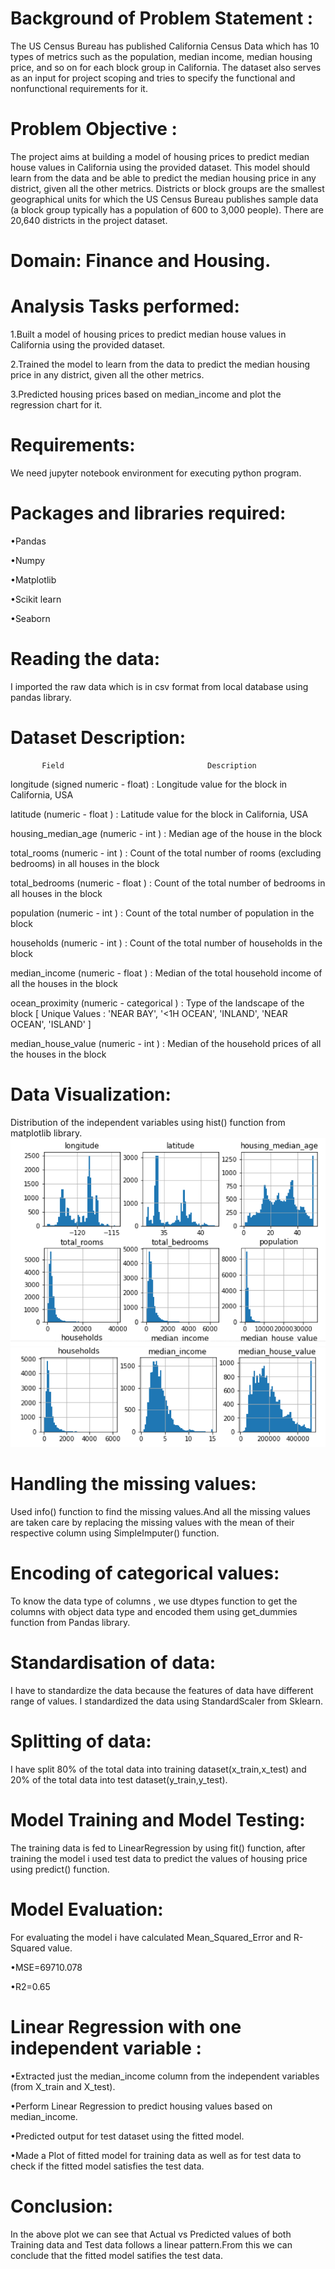 # Background of Problem Statement :
The US Census Bureau has published California Census Data which has 10 types of metrics such as the population, median income, median housing price, and so on for each block group in California. The dataset also serves as an input for project scoping and tries to specify the functional and nonfunctional requirements for it.

# Problem Objective :
The project aims at building a model of housing prices to predict median house values in California using the provided dataset. This model should learn from the data and be able to predict the median housing price in any district, given all the other metrics.
Districts or block groups are the smallest geographical units for which the US Census Bureau publishes sample data (a block group typically has a population of 600 to 3,000 people). There are 20,640 districts in the project dataset.

# Domain: Finance and Housing.

# Analysis Tasks performed:
1.Built a model of housing prices to predict median house values in California using the provided dataset.

2.Trained the model to learn from the data to predict the median housing price in any district, given all the other metrics.

3.Predicted housing prices based on median_income and plot the regression chart for it.

# Requirements:
We need jupyter notebook environment for executing python program.

# Packages and libraries required:
•Pandas

•Numpy

•Matplotlib

•Scikit learn

•Seaborn

# Reading the data:
I imported the raw data which is in csv format from local database using pandas library.

# Dataset Description:


           Field                                Description
         
longitude	(signed numeric - float) : Longitude value for the block in California, USA


latitude	(numeric - float ) : Latitude value for the block in California, USA


housing_median_age	(numeric - int ) : Median age of the house in the block


total_rooms	(numeric - int ) : Count of the total number of rooms (excluding bedrooms) in all houses in the block


total_bedrooms	(numeric - float ) : Count of the total number of bedrooms in all houses in the block


population	(numeric - int ) : Count of the total number of population in the block


households	(numeric - int ) : Count of the total number of households in the block


median_income	(numeric - float ) : Median of the total household income of all the houses in the block


ocean_proximity	(numeric - categorical ) : Type of the landscape of the block [ Unique Values : 'NEAR BAY', '<1H OCEAN', 'INLAND', 'NEAR OCEAN', 'ISLAND'  ]


median_house_value	(numeric - int ) : Median of the household prices of all the houses in the block

# Data Visualization:
Distribution of the independent variables using hist() function from matplotlib library.
![](https://github.com/Dany511/Dany5_portfolio/blob/main/images%202/hist1.PNG) ![](https://github.com/Dany511/Dany5_portfolio/blob/main/images%202/hist_2.PNG)

# Handling the missing values: 
Used info() function to find the missing values.And all the missing values are taken care by replacing the missing values with the mean of their respective column using SimpleImputer() function.

# Encoding of categorical values: 
To know the data type of columns , we use dtypes function to get the columns with object data type and encoded them using get_dummies function from Pandas library.

# Standardisation of data: 
I have to standardize the data because the features of data have different range of values. I standardized the data using StandardScaler from Sklearn.

# Splitting of data:
I have split  80% of the total data into training dataset(x_train,x_test) and 20% of the total data into test dataset(y_train,y_test).

# Model Training and Model Testing: 
The training data is fed to LinearRegression by using fit() function, after training the model i used test data to predict the values of housing price using predict() function.

# Model Evaluation:
For evaluating the model i have calculated Mean_Squared_Error and R-Squared value.

•MSE=69710.078

•R2=0.65

# Linear Regression with one independent variable :
•Extracted just the median_income column from the independent variables (from X_train and X_test).


•Perform Linear Regression to predict housing values based on median_income.


•Predicted output for test dataset using the fitted model.


•Made a Plot of fitted model for training data as well as for test data to check if the fitted model satisfies the test data.

# Conclusion:
In the above plot we can see that Actual vs Predicted values of both Training data and Test data follows a linear pattern.From this we can conclude that the fitted model satifies the test data.



